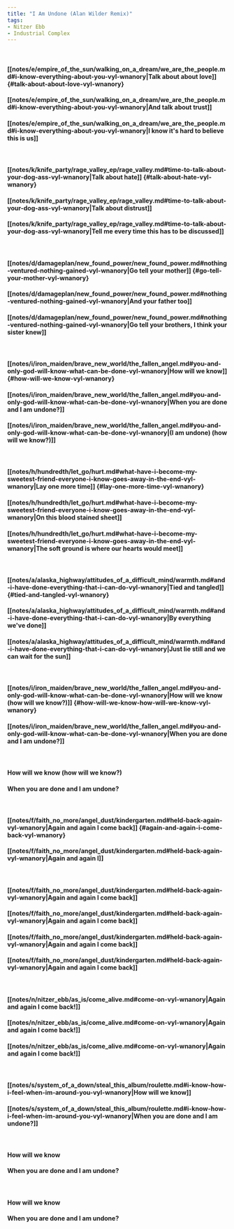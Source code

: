```yaml
---
title: "I Am Undone (Alan Wilder Remix)"
tags:
- Nitzer Ebb
- Industrial Complex
---
```

&nbsp;
#### [[notes/e/empire_of_the_sun/walking_on_a_dream/we_are_the_people.md#i-know-everything-about-you-vyl-wnanory|Talk about about love]] {#talk-about-about-love-vyl-wnanory}
#### [[notes/e/empire_of_the_sun/walking_on_a_dream/we_are_the_people.md#i-know-everything-about-you-vyl-wnanory|And talk about trust]]
#### [[notes/e/empire_of_the_sun/walking_on_a_dream/we_are_the_people.md#i-know-everything-about-you-vyl-wnanory|I know it's hard to believe this is us]]
&nbsp;
#### [[notes/k/knife_party/rage_valley_ep/rage_valley.md#time-to-talk-about-your-dog-ass-vyl-wnanory|Talk about hate]] {#talk-about-hate-vyl-wnanory}
#### [[notes/k/knife_party/rage_valley_ep/rage_valley.md#time-to-talk-about-your-dog-ass-vyl-wnanory|Talk about distrust]]
#### [[notes/k/knife_party/rage_valley_ep/rage_valley.md#time-to-talk-about-your-dog-ass-vyl-wnanory|Tell me every time this has to be discussed]]
&nbsp;
#### [[notes/d/damageplan/new_found_power/new_found_power.md#nothing-ventured-nothing-gained-vyl-wnanory|Go tell your mother]] {#go-tell-your-mother-vyl-wnanory}
#### [[notes/d/damageplan/new_found_power/new_found_power.md#nothing-ventured-nothing-gained-vyl-wnanory|And your father too]]
#### [[notes/d/damageplan/new_found_power/new_found_power.md#nothing-ventured-nothing-gained-vyl-wnanory|Go tell your brothers, I think your sister knew]]
&nbsp;
#### [[notes/i/iron_maiden/brave_new_world/the_fallen_angel.md#you-and-only-god-will-know-what-can-be-done-vyl-wnanory|How will we know]] {#how-will-we-know-vyl-wnanory}
#### [[notes/i/iron_maiden/brave_new_world/the_fallen_angel.md#you-and-only-god-will-know-what-can-be-done-vyl-wnanory|When you are done and I am undone?]]
#### [[notes/i/iron_maiden/brave_new_world/the_fallen_angel.md#you-and-only-god-will-know-what-can-be-done-vyl-wnanory|(I am undone) (how will we know?)]]
&nbsp;
#### [[notes/h/hundredth/let_go/hurt.md#what-have-i-become-my-sweetest-friend-everyone-i-know-goes-away-in-the-end-vyl-wnanory|Lay one more time]] {#lay-one-more-time-vyl-wnanory}
#### [[notes/h/hundredth/let_go/hurt.md#what-have-i-become-my-sweetest-friend-everyone-i-know-goes-away-in-the-end-vyl-wnanory|On this blood stained sheet]]
#### [[notes/h/hundredth/let_go/hurt.md#what-have-i-become-my-sweetest-friend-everyone-i-know-goes-away-in-the-end-vyl-wnanory|The soft ground is where our hearts would meet]]
&nbsp;
#### [[notes/a/alaska_highway/attitudes_of_a_difficult_mind/warmth.md#and-i-have-done-everything-that-i-can-do-vyl-wnanory|Tied and tangled]] {#tied-and-tangled-vyl-wnanory}
#### [[notes/a/alaska_highway/attitudes_of_a_difficult_mind/warmth.md#and-i-have-done-everything-that-i-can-do-vyl-wnanory|By everything we've done]]
#### [[notes/a/alaska_highway/attitudes_of_a_difficult_mind/warmth.md#and-i-have-done-everything-that-i-can-do-vyl-wnanory|Just lie still and we can wait for the sun]]
&nbsp;
#### [[notes/i/iron_maiden/brave_new_world/the_fallen_angel.md#you-and-only-god-will-know-what-can-be-done-vyl-wnanory|How will we know (how will we know?)]] {#how-will-we-know-how-will-we-know-vyl-wnanory}
#### [[notes/i/iron_maiden/brave_new_world/the_fallen_angel.md#you-and-only-god-will-know-what-can-be-done-vyl-wnanory|When you are done and I am undone?]]
&nbsp;
#### How will we know (how will we know?)
#### When you are done and I am undone?
&nbsp;
#### [[notes/f/faith_no_more/angel_dust/kindergarten.md#held-back-again-vyl-wnanory|Again and again I come back]] {#again-and-again-i-come-back-vyl-wnanory}
#### [[notes/f/faith_no_more/angel_dust/kindergarten.md#held-back-again-vyl-wnanory|Again and again I]]
&nbsp;
#### [[notes/f/faith_no_more/angel_dust/kindergarten.md#held-back-again-vyl-wnanory|Again and again I come back]]
#### [[notes/f/faith_no_more/angel_dust/kindergarten.md#held-back-again-vyl-wnanory|Again and again I come back]]
#### [[notes/f/faith_no_more/angel_dust/kindergarten.md#held-back-again-vyl-wnanory|Again and again I come back]]
#### [[notes/f/faith_no_more/angel_dust/kindergarten.md#held-back-again-vyl-wnanory|Again and again I come back]]
&nbsp;
#### [[notes/n/nitzer_ebb/as_is/come_alive.md#come-on-vyl-wnanory|Again and again I come back!]]
#### [[notes/n/nitzer_ebb/as_is/come_alive.md#come-on-vyl-wnanory|Again and again I come back!]]
#### [[notes/n/nitzer_ebb/as_is/come_alive.md#come-on-vyl-wnanory|Again and again I come back!]]
&nbsp;
#### [[notes/s/system_of_a_down/steal_this_album/roulette.md#i-know-how-i-feel-when-im-around-you-vyl-wnanory|How will we know]]
#### [[notes/s/system_of_a_down/steal_this_album/roulette.md#i-know-how-i-feel-when-im-around-you-vyl-wnanory|When you are done and I am undone?]]
&nbsp;
#### How will we know
#### When you are done and I am undone?
&nbsp;
#### How will we know
#### When you are done and I am undone?

